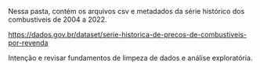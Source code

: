 Nessa pasta, contém os arquivos csv e metadados da série histórico dos combustiveis de 2004 a 2022.

https://dados.gov.br/dataset/serie-historica-de-precos-de-combustiveis-por-revenda

Intenção e revisar fundamentos de limpeza de dados e análise exploratória.
